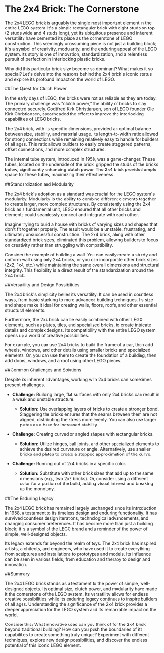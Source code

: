 # The 2x4 Brick: The Cornerstone

The 2x4 LEGO brick is arguably the single most important element in the entire LEGO system. It's a simple rectangular brick with eight studs on top (2 studs wide and 4 studs long), yet its ubiquitous presence and inherent versatility have cemented its place as the cornerstone of LEGO construction. This seemingly unassuming piece is not just a building block; it's a symbol of creativity, modularity, and the enduring appeal of the LEGO system. Its story is one of innovation, standardization, and a relentless pursuit of perfection in interlocking plastic bricks.

Why did this particular brick size become so dominant? What makes it so special? Let's delve into the reasons behind the 2x4 brick's iconic status and explore its profound impact on the world of LEGO.

##The Quest for Clutch Power

In the early days of LEGO, the bricks were not as reliable as they are today. The primary challenge was "clutch power," the ability of bricks to stay connected securely. Godtfred Kirk Christiansen, son of LEGO founder Ole Kirk Christiansen, spearheaded the effort to improve the interlocking capabilities of LEGO bricks.

The 2x4 brick, with its specific dimensions, provided an optimal balance between size, stability, and material usage. Its length-to-width ratio allowed for strong connections while remaining relatively easy to handle for builders of all ages. This ratio allows builders to easily create staggered patterns, offset connections, and more complex structures.

The internal tube system, introduced in 1958, was a game-changer. These tubes, located on the underside of the brick, gripped the studs of the bricks below, significantly enhancing clutch power. The 2x4 brick provided ample space for these tubes, maximizing their effectiveness.

##Standardization and Modularity

The 2x4 brick's adoption as a standard was crucial for the LEGO system's modularity. Modularity is the ability to combine different elements together to create larger, more complex structures. By consistently using the 2x4 brick as a fundamental unit, LEGO ensured that all other bricks and elements could seamlessly connect and integrate with each other.

Imagine trying to build a house with bricks of varying sizes and shapes that don't fit together properly. The result would be a unstable, frustrating, and ultimately unsuccessful construction. The 2x4 brick, along with other standardized brick sizes, eliminated this problem, allowing builders to focus on creativity rather than struggling with compatibility.

Consider the example of building a wall. You can easily create a sturdy and uniform wall using only 2x4 bricks, or you can incorporate other brick sizes (2x2, 1x4, etc.) while maintaining the same overall dimensions and structural integrity. This flexibility is a direct result of the standardization around the 2x4 brick.

##Versatility and Design Possibilities

The 2x4 brick's simplicity belies its versatility. It can be used in countless ways, from basic stacking to more advanced building techniques. Its size and shape make it ideal for creating walls, floors, roofs, and other essential structural elements.

Furthermore, the 2x4 brick can be easily combined with other LEGO elements, such as plates, tiles, and specialized bricks, to create intricate details and complex designs. Its compatibility with the entire LEGO system opens up a world of creative possibilities.

For example, you can use 2x4 bricks to build the frame of a car, then add wheels, windows, and other details using smaller bricks and specialized elements. Or, you can use them to create the foundation of a building, then add doors, windows, and a roof using other LEGO pieces.

##Common Challenges and Solutions

Despite its inherent advantages, working with 2x4 bricks can sometimes present challenges.

*   **Challenge:** Building large, flat surfaces with only 2x4 bricks can result in a weak and unstable structure.
    *   **Solution:** Use overlapping layers of bricks to create a stronger bond. Staggering the bricks ensures that the seams between them are not aligned, distributing the stress more evenly. You can also use larger plates as a base for increased stability.

*   **Challenge:** Creating curved or angled shapes with rectangular bricks.
    *   **Solution:** Utilize hinges, ball joints, and other specialized elements to achieve the desired curvature or angle. Alternatively, use smaller bricks and plates to create a stepped approximation of the curve.

*   **Challenge:** Running out of 2x4 bricks in a specific color.
    *   **Solution:** Substitute with other brick sizes that add up to the same dimensions (e.g., two 2x2 bricks). Or, consider using a different color for a portion of the build, adding visual interest and breaking up the monotony.

##The Enduring Legacy

The 2x4 LEGO brick has remained largely unchanged since its introduction in 1958, a testament to its timeless design and enduring functionality. It has survived countless design iterations, technological advancements, and changing consumer preferences. It has become more than just a building block; it is a symbol of the LEGO brand and a reminder of the power of simple, well-designed objects.

Its legacy extends far beyond the realm of toys. The 2x4 brick has inspired artists, architects, and engineers, who have used it to create everything from sculptures and installations to prototypes and models. Its influence can be seen in various fields, from education and therapy to design and innovation.

##Summary

The 2x4 LEGO brick stands as a testament to the power of simple, well-designed objects. Its optimal size, clutch power, and modularity have made it the cornerstone of the LEGO system. Its versatility allows for endless creative possibilities, while its enduring legacy continues to inspire builders of all ages. Understanding the significance of the 2x4 brick provides a deeper appreciation for the LEGO system and its remarkable impact on the world.

Consider this: What innovative uses can you think of for the 2x4 brick beyond traditional building? How can you push the boundaries of its capabilities to create something truly unique? Experiment with different techniques, explore new design possibilities, and discover the endless potential of this iconic LEGO element.
